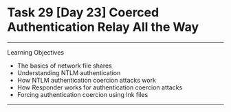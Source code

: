# Task 29  [Day 23] Coerced Authentication Relay All the Way

---

Learning Objectives
- The basics of network file shares
- Understanding NTLM authentication
- How NTLM authentication coercion attacks work
- How Responder works for authentication coercion attacks
- Forcing authentication coercion using lnk files
---

